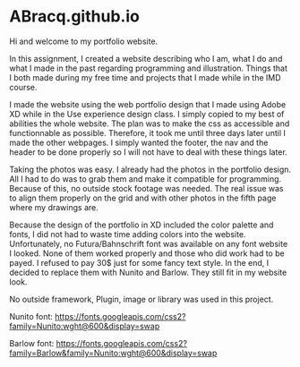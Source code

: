 # ABracq.github.io
Hi and welcome to my portfolio website.

In this assignment, I created a website describing who I am, what I do and what I made in the past regarding programming and illustration. Things that I both made during my free time and projects that I made while in the IMD course. 

I made the website using the web portfolio design that I made using Adobe XD while in the Use experience design class. I simply copied to my best of abilities the whole website. The plan was to make the css as accessible and functionnable as possible. Therefore, it took me until three days later until I made the other webpages. I simply wanted the footer, the nav and the header to be done properly so I will not have to deal with these things later. 

Taking the photos was easy. I already had the photos in the portfolio design. All I had to do was to grab them and make it compatible for programming. Because of this, no outside stock footage was needed. The real issue was to align them properly on the grid and with other photos in the fifth page where my drawings are. 

Because the design of the portfolio in XD included the color palette and fonts, I did not had to waste time adding colors into the website. Unfortunately, no Futura/Bahnschrift font was available on any font website I looked. None of them worked properly and those who did work had to be payed. I refused to pay 30$ just for some fancy text style. In the end, I decided to replace them with Nunito and Barlow. They still fit in my website look.

No outside framework, Plugin, image or library was used in this project.

Nunito font:
https://fonts.googleapis.com/css2?family=Nunito:wght@600&display=swap

Barlow font:
https://fonts.googleapis.com/css2?family=Barlow&family=Nunito:wght@600&display=swap
